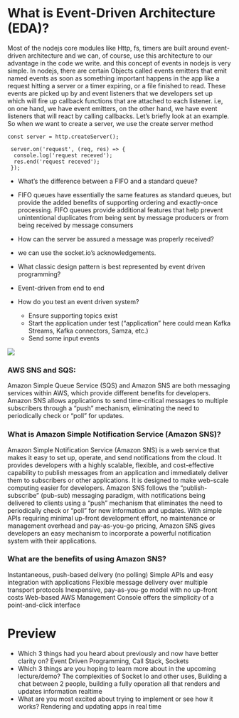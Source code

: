 # What is Event-Driven Architecture (EDA)?
Most of the nodejs core modules like Http, fs, timers are built around event-driven architecture and we can, of course, use this architecture to our advantage in the code we write. and this concept of events in nodejs is very simple.
In nodejs, there are certain Objects called events emitters that emit named events as soon as something important happens in the app like a request hitting a server or a timer expiring, or a file finished to read. These events are picked up by and event listeners that we developers set up which will fire up callback functions that are attached to each listener. i.e, on one hand, we have event emitters, on the other hand, we have event listeners that will react by calling callbacks.
Let’s briefly look at an example. So when we want to create a server, we use the create server method
```
const server = http.createServer();

 server.on('request', (req, res) => {
  console.log('request receved');
  res.end('request receved');
 });
 ```
 
-  What’s the difference between a FIFO and a standard queue? 
-  FIFO queues have essentially the same features as standard queues, but provide the added benefits of supporting ordering and exactly-once processing. FIFO queues provide additional features that help prevent unintentional duplicates from being sent by message producers or from being received by message consumers

- How can the server be assured a message was properly received? 
- we can use the socket.io’s acknowledgements.

- What classic design pattern is best represented by event driven programming? 
- Event-driven from end to end

- How do you test an event driven system?

    -  Ensure supporting topics exist
    -  Start the application under test (“application” here could mean Kafka Streams, Kafka connectors, Samza, etc.)
    - Send some input events
 
 
 


![](https://d2908q01vomqb2.cloudfront.net/1b6453892473a467d07372d45eb05abc2031647a/2017/11/20/introducing_sns_message_filtering_image_4.png)

### AWS SNS and SQS:
Amazon Simple Queue Service (SQS) and Amazon SNS are both messaging services within AWS, which provide different benefits for developers. Amazon SNS allows applications to send time-critical messages to multiple subscribers through a “push” mechanism, eliminating the need to periodically check or “poll” for updates.
### What is Amazon Simple Notification Service (Amazon SNS)?
 Amazon Simple Notification Service (Amazon SNS) is a web service that makes it easy to set up, operate, and send notifications from the cloud. It provides developers with a highly scalable, flexible, and cost-effective capability to publish messages from an application and immediately deliver them to subscribers or other applications. It is designed to make web-scale computing easier for developers. Amazon SNS follows the “publish-subscribe” (pub-sub) messaging paradigm, with notifications being delivered to clients using a “push” mechanism that eliminates the need to periodically check or “poll” for new information and updates. With simple APIs requiring minimal up-front development effort, no maintenance or management overhead and pay-as-you-go pricing, Amazon SNS gives developers an easy mechanism to incorporate a powerful notification system with their applications.
### What are the benefits of using Amazon SNS?
Instantaneous, push-based delivery (no polling)
Simple APIs and easy integration with applications
Flexible message delivery over multiple transport protocols
Inexpensive, pay-as-you-go model with no up-front costs
Web-based AWS Management Console offers the simplicity of a point-and-click interface



#  Preview 
- Which 3 things had you heard about previously and now have better clarity on?
Event Driven Programming, Call Stack, Sockets
- Which 3 things are you hoping to learn more about in the upcoming lecture/demo?
The complexities of Socket Io and other uses, Building a chat between 2 people, building a fully operation all that renders and updates information realtime
- What are you most excited about trying to implement or see how it works?
Rendering and updating apps in real time
